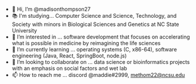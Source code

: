 - 👋 Hi, I’m @madisonthompson27
- 📚 I'm studying... Computer Science and Science, Technology, and Society with minors in Biological Sciences and Genetics at NC State University
- 👀 I’m interested in ... software development that focuses on accelerating what is possible in medicine by reimagining the life sciences
- 🌱 I’m currently learning ... operating systems (C, x86-64), software engineering (Java, React, SpringBoot, node.js)
- 💞️ I’m looking to collaborate on ... data science or bioinformatics projects with an emphasis on social factors and wet lab
- 📫 How to reach me ... discord @maddie#2999, methom22@ncsu.edu
